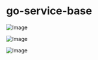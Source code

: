 go-service-base
=======

![Image](https://img.shields.io/github/v/tag/SENERGY-Platform/go-service-base?filter=config-hdl%2A&label=latest)

![Image](https://img.shields.io/github/v/tag/SENERGY-Platform/go-service-base?filter=logger%2A&label=latest)

![Image](https://img.shields.io/github/v/tag/SENERGY-Platform/go-service-base?filter=structured-logger%2A&label=latest)
